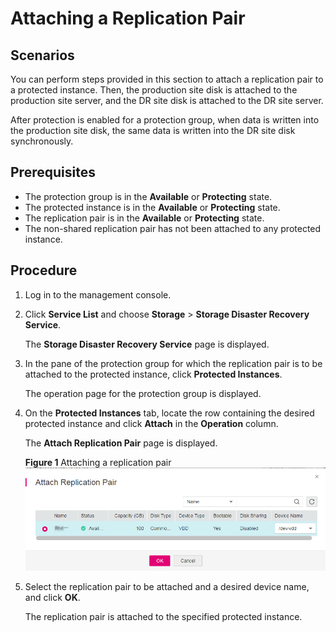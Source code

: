 # Attaching a Replication Pair<a name="sdrs_ug_pi_0004"></a>

## Scenarios<a name="section205384017234"></a>

You can perform steps provided in this section to attach a replication pair to a protected instance. Then, the production site disk is attached to the production site server, and the DR site disk is attached to the DR site server.

After protection is enabled for a protection group, when data is written into the production site disk, the same data is written into the DR site disk synchronously.

## **Prerequisites**<a name="section189551041174318"></a>

-   The protection group is in the  **Available**  or  **Protecting**  state.
-   The protected instance is in the  **Available**  or  **Protecting**  state.
-   The replication pair is in the  **Available**  or  **Protecting**  state.
-   The non-shared replication pair has not been attached to any protected instance.

## Procedure<a name="section1823128444"></a>

1.  Log in to the management console.
2.  Click  **Service List**  and choose  **Storage**  \>  **Storage Disaster Recovery Service**.

    The  **Storage Disaster Recovery Service**  page is displayed.

3.  In the pane of the protection group for which the replication pair is to be attached to the protected instance, click  **Protected Instances**.

    The operation page for the protection group is displayed.

4.  On the  **Protected Instances**  tab, locate the row containing the desired protected instance and click  **Attach**  in the  **Operation**  column.

    The  **Attach Replication Pair**  page is displayed.

    **Figure  1**  Attaching a replication pair<a name="fig1296020105712"></a>  
    ![](figures/attaching-a-replication-pair.png "attaching-a-replication-pair")

5.  Select the replication pair to be attached and a desired device name, and click  **OK**. 

    The replication pair is attached to the specified protected instance.


